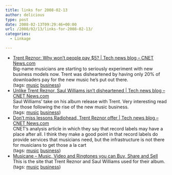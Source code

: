 ```yaml
---
title: links for 2008-02-13
author: delicious
type: post
date: 2008-02-13T09:29:46+00:00
url: /2008/02/13/links-for-2008-02-13/
categories:
  - Linkage

---
```

  * <div>
      <a href="http://www.news.com/8301-10784_3-9847788-7.html?tag=bl">Trent Reznor: Why won&#8217;t people pay $5? | Tech news blog &#8211; CNET News.com</a>
    </div>
    
    <div>
      Big-name musicians are starting to seriously experiment with new business models now. Trent was disheartened by having only 20% of downloaders pay for the new music he&#8217;s put out there.
    </div>
    
    <div>
      (tags: <a href="http://del.icio.us/tazzzzz/music">music</a> <a href="http://del.icio.us/tazzzzz/business">business</a>)
    </div>

  * <div>
      <a href="http://www.news.com/8301-10784_3-9848536-7.html?tag=bl">Unlike Trent Reznor, Saul Williams isn&#8217;t disheartened | Tech news blog &#8211; CNET News.com</a>
    </div>
    
    <div>
      Saul Williams&#8217; take on his album release with Trent. Very interesting read for those following the rise of the new music business.
    </div>
    
    <div>
      (tags: <a href="http://del.icio.us/tazzzzz/music">music</a> <a href="http://del.icio.us/tazzzzz/business">business</a>)
    </div>

  * <div>
      <a href="http://www.news.com/8301-10784_3-9853174-7.html?tag=bl">Don&#8217;t miss lessons Radiohead, Trent Reznor offer | Tech news blog &#8211; CNET News.com</a>
    </div>
    
    <div>
      CNET&#8217;s analysis article in which they say that record labels may have a place after all. I think they make a good point in that record labels do provide services that musicians need, but the infrastructure is not there for musicians to get those a la cart
    </div>
    
    <div>
      (tags: <a href="http://del.icio.us/tazzzzz/music">music</a> <a href="http://del.icio.us/tazzzzz/business">business</a>)
    </div>

  * <div>
      <a href="http://www.musicane.com/main/home">Musicane &#8211; Music, Video and Ringtones you can Buy, Share and Sell</a>
    </div>
    
    <div>
      This is the site that Trent Reznor and Saul Williams used for their album.
    </div>
    
    <div>
      (tags: <a href="http://del.icio.us/tazzzzz/music">music</a> <a href="http://del.icio.us/tazzzzz/business">business</a>)
    </div>